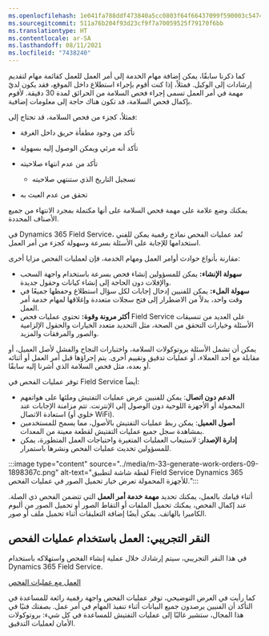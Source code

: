 ```yaml
---
ms.openlocfilehash: 1e041fa788ddf473840a5cc0803f64f66437099f590003c54748d261acd644c5
ms.sourcegitcommit: 511a76b204f93d23cf9f7a70059525f79170f6bb
ms.translationtype: HT
ms.contentlocale: ar-SA
ms.lasthandoff: 08/11/2021
ms.locfileid: "7438240"
---
```

كما ذكرنا سابقًا، يمكن إضافة مهام الخدمة إلى أمر العمل للعمل كقائمة مهام لتقديم إرشادات إلى الوكيل. فمثلاً، إذا كنت أقوم بإجراء استطلاع داخل الموقع، فقد يكون لديّ مهمة في أمر العمل تسمى إجراء فحص السلامة من الحرائق لمدة 30 دقيقة. لأقوم بإكمال فحص السلامة، قد تكون هناك حاجة إلى معلومات إضافية.

فمثلاُ، كجزء من فحص السلامة، قد تحتاج إلى:

 -  تأكد من وجود مطفأة حريق داخل الغرفة
 -  تأكد أنه مرئي ويمكن الوصول إليه بسهولة
 -  تأكد من عدم انتهاء صلاحيته
    
     -  تسجيل التاريخ الذي ستنتهي صلاحيته
 -  تحقق من عدم العبث به

يمكنك وضع علامة على مهمة فحص السلامة على أنها مكتملة بمجرد الانتهاء من جميع الأصناف المحددة.

في Dynamics 365 Field Service، تُعد عمليات الفحص نماذج رقمية يمكن للفني استخدامها للإجابة على الأسئلة بسرعة وسهولة كجزء من أمر العمل.

مقارنة بأنواع حوادث أوامر العمل ومهام الخدمة، فإن لعمليات الفحص مزايا أخرى:

 -  **سهولة الإنشاء:** يمكن للمسؤولين إنشاء فحص بسرعة باستخدام واجهة السحب والإفلات دون الحاجة إلى إنشاء كيانات وحقول جديدة.
 -  **سهولة الملء:** يمكن للفنيين إدخال إجابات لكل سؤال استطلاع وحفظها جميعًا في وقت واحد، بدلاً من الاضطرار إلى فتح سجلات متعددة وإغلاقها لمهام خدمة أمر العمل.
 -  **أكثر مرونة وقوة:** تحتوي عمليات فحص Field Service على العديد من تنسيقات الأسئلة وخيارات التحقق من الصحة، مثل التحديد متعدد الخيارات والحقول الإلزامية والصور والمرفقات والمزيد.

يمكن أن تشمل الأسئلة بروتوكولات السلامة، واختبارات النجاح والفشل لأصل العميل، أو مقابلة مع أحد العملاء، أو عمليات تدقيق وتقييم أخرى. يتم إجراؤها قبل أمر العمل أو أثنائه أو بعده، مثل فحص السلامة الذي أشرنا إليه سابقًا.

توفر عمليات الفحص في Field Service أيضاً:

 -  **الدعم دون اتصال**: يمكن للفنيين عرض عمليات التفتيش وملئها على هواتفهم المحمولة أو الأجهزة اللوحية دون الوصول إلى الإنترنت. تتم مزامنة الإجابات عند استعادة الاتصال (خلوي أو WiFi).
 -  **أصول العميل**: يمكن ربط عمليات التفتيش بالأصول، مما يسمح للمستخدمين بمشاهدة سجل جميع عمليات التفتيش لقطعة معينة من المعدات.
 -  **إدارة الإصدار**: لاستيعاب العمليات المتغيرة واحتياجات العمل المتطورة، يمكن للمسؤولين تحديث عمليات الفحص ونشرها باستمرار.

:::image type="content" source="../media/m-33-generate-work-orders-09-1898367c.png" alt-text="لقطة شاشة لتطبيق Field Service Dynamics 365 للأجهزة المحمولة تعرض خيار تحميل الصور في عمليات الفحص.":::


أثناء قيامك بالعمل، يمكنك تحديد **مهمة خدمة أمر العمل** التي تتضمن الفحص ذي الصلة. عند إكمال الفحص، يمكنك تحميل الملفات أو التقاط الصور أو تحميل الصور من ألبوم الكاميرا بالهاتف. يمكن أيضًا إضافة التعليقات أثناء تحميل ملف أو صور.

## <a name="demo-click-through-working-with-inspections"></a>النقر التجريبي: العمل باستخدام عمليات الفحص

في هذا النقر التجريبي، سيتم إرشادك خلال عملية إنشاء الفحص واستهلاكه باستخدام Dynamics 365 Field Service.

[العمل مع عمليات الفحص](https://edxinteractivepage.blob.core.windows.net/edxpages/mb-910/MB910-LP-FS-M3-INSPECT/index.html?azure-portal=true)

كما رأيت في العرض التوضيحي، توفر عمليات الفحص واجهة رقمية رائعة للمساعدة في التأكد أن الفنيين يرصدون جميع البيانات أثناء تنفيذ المهام في أمر عمل. بصفتك فنيًا في هذا المجال، ستشير غالبًا إلى عمليات التفتيش للمساعدة في كل شيء: بروتوكولات الأمان لعمليات التدقيق.
